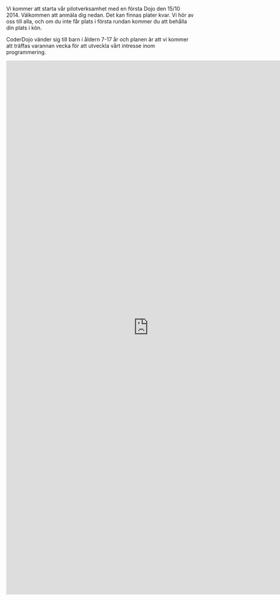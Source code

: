 Vi kommer att starta vår pilotverksamhet med en första Dojo den 15/10 2014. Välkommen att anmäla dig nedan. Det kan finnas plater kvar. Vi hör av oss till alla, och om du inte får plats i första rundan kommer du att behålla din plats i kön.

CoderDojo vänder sig till barn i åldern 7-17 år och planen är att vi kommer att träffas varannan vecka för att utveckla vårt intresse inom programmering. 

<iframe src="https://docs.google.com/forms/d/1hNXyTWLEX5UBN0UqHGTUXqwbxNTzVdTx24ZWaefOHAo/viewform?embedded=true" width="760" height="1424" frameborder="0" marginheight="0" marginwidth="0">Läser in...</iframe>